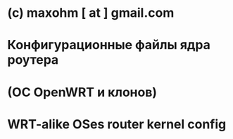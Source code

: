 #
# (c) maxohm [ at ] gmail.com
#
# Конфигурационные файлы ядра роутера
# (ОС OpenWRT и клонов)
#
# WRT-alike OSes router kernel config
#
